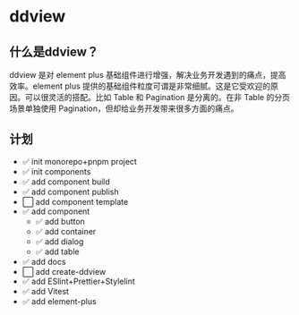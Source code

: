 # ddview
  
## 什么是ddview？
ddview 是对 element plus 基础组件进行增强，解决业务开发遇到的痛点，提高效率。element plus 提供的基础组件粒度可谓是非常细腻。这是它受欢迎的原因。可以很灵活的搭配。比如 Table 和 Pagination 是分离的。在非 Table 的分页场景单独使用 Pagination，但却给业务开发带来很多方面的痛点。
  
## 计划
- :white_check_mark: init monorepo+pnpm project
- :white_check_mark: init components
- :white_check_mark: add component build 
- :white_check_mark: add component publish
- :white_large_square: add component template 
- :white_check_mark: add component
  - :white_check_mark: add button
  - :white_check_mark: add container
  - :white_check_mark: add dialog
  - :white_check_mark: add table
- :white_check_mark: add docs 
- :white_large_square: add create-ddview
- :white_check_mark: add ESlint+Prettier+Stylelint
- :white_check_mark: add Vitest
- :white_check_mark: add element-plus




